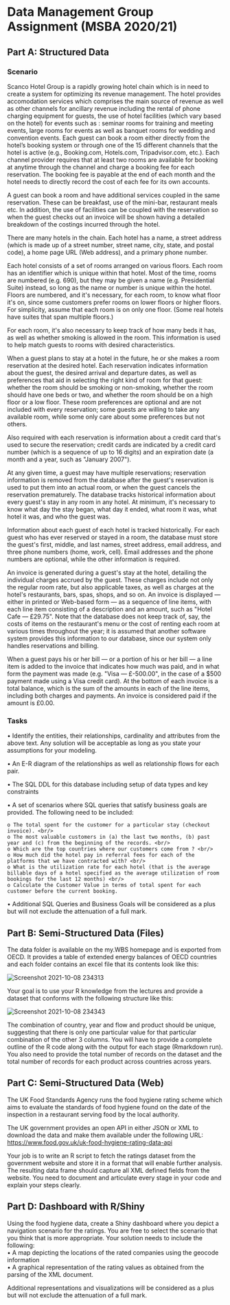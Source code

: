 # Data Management Group Assignment (MSBA 2020/21)

## Part A: Structured Data
### Scenario
Scanco Hotel Group is a rapidly growing hotel chain which is in need to create a system for optimizing its revenue management. The hotel provides accomodation services which comprises the main source of revenue as well as other channels for ancillary revenue including the rental of phone charging equipment for guests, the use of hotel facilities (which vary based on the hotel) for events such as : seminar rooms for training and meeting events, large rooms for events as well as banquet rooms for wedding and convention events. Each guest can book a room either directly from the hotel’s booking system or through one of the 15 different channels that the hotel is active (e.g., Booking.com, Hotels.com, Tripadvisor.com, etc.). Each channel provider requires that at least two rooms are available for booking at anytime through the channel and charge a booking fee for each reservation. The booking fee is payable at the end of each month and the hotel needs to directly record the cost of each fee for its own accounts.

A guest can book a room and have additional services coupled in the same reservation. These can be breakfast, use of the mini-bar, restaurant meals etc. In addition, the use of facilities can be coupled with the reservation so when the guest checks out an invoice will be shown having a detailed breakdown of the costings incurred through the hotel.

There are many hotels in the chain. Each hotel has a name, a street address (which is made up of a street number, street name, city, state, and postal code), a home page URL (Web address), and a primary phone number.

Each hotel consists of a set of rooms arranged on various floors. Each room has an identifier which is unique within that hotel. Most of the time, rooms are numbered (e.g. 690), but they may be given a name (e.g. Presidential Suite) instead, so long as the name or number is unique within the hotel. Floors are numbered, and it's necessary, for each room, to know what floor it's on, since some customers prefer rooms on lower floors or higher floors. For simplicity, assume that each room is on only one floor. (Some real hotels have suites that span multiple floors.)

For each room, it's also necessary to keep track of how many beds it has, as well as whether smoking is allowed in the room. This information is used to help match guests to rooms with desired characteristics.

When a guest plans to stay at a hotel in the future, he or she makes a room reservation at the desired hotel. Each reservation indicates information about the guest, the desired arrival and departure dates, as well as preferences that aid in selecting the right kind of room for that guest: whether the room should be smoking or non-smoking, whether the room should have one beds or two, and whether the room should be on a high floor or a low floor. These room preferences are optional and are not included with every reservation; some guests are willing to take any available room, while some only care about some preferences but not others.

Also required with each reservation is information about a credit card that's used to secure the reservation; credit cards are indicated by a credit card number (which is a sequence of up to 16 digits) and an expiration date (a month and a year, such as "January 2007").

At any given time, a guest may have multiple reservations; reservation information is removed from the database after the guest's reservation is used to put them into an actual room, or when the guest cancels the reservation prematurely. The database tracks historical information about every guest's stay in any room in any hotel. At minimum, it's necessary to know what day the stay began, what day it ended, what room it was, what hotel it was, and who the guest was.

Information about each guest of each hotel is tracked historically. For each guest who has ever reserved or stayed in a room, the database must store the guest's first, middle, and last names, street address, email address, and three phone numbers (home, work, cell). Email addresses and the phone numbers are optional, while the other information is required.

An invoice is generated during a guest's stay at the hotel, detailing the individual charges accrued by the guest. These charges include not only the regular room rate, but also applicable taxes, as well as charges at the hotel's restaurants, bars, spas, shops, and so on. An invoice is displayed — either in printed or Web-based form — as a sequence of line items, with each line item consisting of a description and an amount, such as "Hotel Cafe — £29.75". Note that the database does not keep track of, say, the costs of items on the restaurant's menu or the cost of renting each room at various times throughout the year; it is assumed that another software system provides this information to our database, since our system only handles reservations and billing.

When a guest pays his or her bill — or a portion of his or her bill — a line item is added to the invoice that indicates how much was paid, and in what form the payment was made (e.g. "Visa — £-500.00", in the case of a $500 payment made using a Visa credit card). At the bottom of each invoice is a total balance, which is the sum of the amounts in each of the line items, including both charges and payments. An invoice is considered paid if the amount is £0.00.

### Tasks

• Identify the entities, their relationships, cardinality and attributes from the above text. Any solution will be acceptable as long as you state your assumptions for your modeling.

• An E-R diagram of the relationships as well as relationship flows for each pair.

• The SQL DDL for this database including setup of data types and key constraints

• A set of scenarios where SQL queries that satisfy business goals are provided. The following need to be included:

    o The total spent for the customer for a particular stay (checkout invoice). <br/>
    o The most valuable customers in (a) the last two months, (b) past year and (c) from the beginning of the records. <br/>
    o Which are the top countries where our customers come from ? <br/>
    o How much did the hotel pay in referral fees for each of the platforms that we have contracted with? <br/>
    o What is the utilization rate for each hotel (that is the average billable days of a hotel specified as the average utilization of room bookings for the last 12 months) <br/>
    o Calculate the Customer Value in terms of total spent for each customer before the current booking.
    
• Additional SQL Queries and Business Goals will be considered as a plus but will not exclude the attenuation of a full mark.

## Part B: Semi-Structured Data (Files)

The data folder is available on the my.WBS homepage and is exported from OECD. It provides a table of extended energy balances of OECD countries and each folder contains an excel file that its contents look like this:

![Screenshot 2021-10-08 234313](https://user-images.githubusercontent.com/43996798/136632013-314f49cf-6531-40e1-b1d6-601cff6b33c9.jpg)

Your goal is to use your R knowledge from the lectures and provide a dataset that conforms with the following structure like this:

![Screenshot 2021-10-08 234343](https://user-images.githubusercontent.com/43996798/136632024-56f840dc-b3ea-42fa-9e80-894b38680cbc.jpg)

The combination of country, year and flow and product should be unique, suggesting that there is only one particular value for that particular combination of the other 3 columns. You will have to provide a complete outline of the R code along with the output for each stage (Rmarkdown run). You also need to provide the total number of records on the dataset and the total number of records for each product across countries across years.

## Part C: Semi-Structured Data (Web)

The UK Food Standards Agency runs the food hygiene rating scheme which aims to evaluate the standards of food hygiene found on the date of the inspection in a restaurant serving food by the local authority.

The UK government provides an open API in either JSON or XML to download the data and make them available under the following URL: <br/>
https://www.food.gov.uk/uk-food-hygiene-rating-data-api

Your job is to write an R script to fetch the ratings dataset from the government website and store it in a format that will enable further analysis. The resulting data frame should capture all XML defined fields from the website. You need to document and articulate every stage in your code and explain your steps clearly.

## Part D: Dashboard with R/Shiny

Using the food hygiene data, create a Shiny dashboard where you depict a navigation scenario for the ratings. You are free to select the scenario that you think that is more appropriate. Your solution needs to include the following: <br/>
• A map depicting the locations of the rated companies using the geocode information <br/>
• A graphical representation of the rating values as obtained from the parsing of the XML document.

Additional representations and visualizations will be considered as a plus but will not exclude the attenuation of a full mark.
